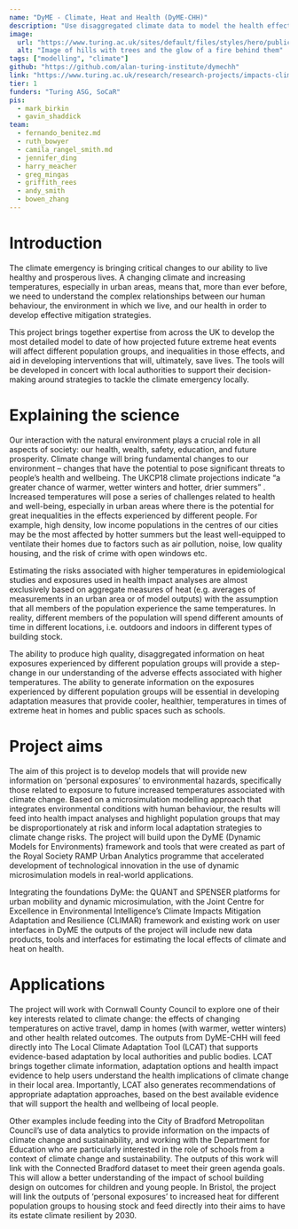 ```yaml
---
name: "DyME - Climate, Heat and Health (DyME-CHH)"
description: "Use disaggregated climate data to model the health effects of heat exposure in different population groups, based on where they live and how they move "
image:
  url: "https://www.turing.ac.uk/sites/default/files/styles/hero/public/2021-12/marek-piwnicki-2kqxgrgunzq-unsplash.jpg?itok=FXDUcYO4"
  alt: "Image of hills with trees and the glow of a fire behind them"
tags: ["modelling", "climate"]
github: "https://github.com/alan-turing-institute/dymechh"
link: "https://www.turing.ac.uk/research/research-projects/impacts-climate-change-and-heat-health"
tier: 1
funders: "Turing ASG, SoCaR"
pis:
  - mark_birkin
  - gavin_shaddick
team:
  - fernando_benitez.md
  - ruth_bowyer
  - camila_rangel_smith.md
  - jennifer_ding
  - harry_meacher
  - greg_mingas
  - griffith_rees
  - andy_smith
  - bowen_zhang
---
```


# Introduction

The climate emergency is bringing critical changes to our ability to live healthy and prosperous lives. A changing climate and increasing temperatures, especially in urban areas, means that, more than ever before, we need to understand the complex relationships between our human behaviour, the environment in which we live, and our health in order to develop effective mitigation strategies.

This project brings together expertise from across the UK to develop the most detailed model to date of how projected future extreme heat events will affect different population groups, and inequalities in those effects, and aid in developing interventions that will, ultimately, save lives. The tools will be developed in concert with local authorities to support their decision-making around strategies to tackle the climate emergency locally.

# Explaining the science

Our interaction with the natural environment plays a crucial role in all aspects of society: our health, wealth, safety, education, and future prosperity. Climate change will bring fundamental changes to our environment – changes that have the potential to pose significant threats to people’s health and wellbeing. The UKCP18 climate projections indicate “a greater chance of warmer, wetter winters and hotter, drier summers” . Increased temperatures will pose a series of challenges related to health and well-being, especially in urban areas where there is the potential for great inequalities in the effects experienced by different people. For example, high density, low income populations in the centres of our cities may be the most affected by hotter summers but the least well-equipped to ventilate their homes due to factors such as air pollution, noise, low quality housing, and the risk of crime with open windows etc.

Estimating the risks associated with higher temperatures in epidemiological studies and exposures used in health impact analyses are almost exclusively based on aggregate measures of heat (e.g. averages of measurements in an urban area or of model outputs) with the assumption that all members of the population experience the same temperatures. In reality, different members of the population will spend different amounts of time in different locations, i.e. outdoors and indoors in different types of building stock.

The ability to produce high quality, disaggregated information on heat exposures experienced by different population groups will provide a step-change in our understanding of the adverse effects associated with higher temperatures. The ability to generate information on the exposures experienced by different population groups will be essential in developing adaptation measures that provide cooler, healthier, temperatures in times of extreme heat in homes and public spaces such as schools.

# Project aims

The aim of this project is to develop models that will provide new information on ‘personal exposures’ to environmental hazards, specifically those related to exposure to future increased temperatures associated with climate change. Based on a microsimulation modelling approach that integrates environmental conditions with human behaviour, the results will feed into health impact analyses and highlight population groups that may be disproportionately at risk and inform local adaptation strategies to climate change risks. The project will build upon the DyME (Dynamic Models for Environments) framework and tools that were created as part of the Royal Society RAMP Urban Analytics programme that accelerated development of technological innovation in the use of dynamic microsimulation models in real-world applications.

Integrating the foundations DyMe: the QUANT and SPENSER platforms for urban mobility and dynamic microsimulation, with the Joint Centre for Excellence in Environmental Intelligence’s Climate Impacts Mitigation Adaptation and Resilience (CLIMAR) framework and existing work on user interfaces in DyME the outputs of the project will include new data products, tools and interfaces for estimating the local effects of climate and heat on health.

# Applications

The project will work with Cornwall County Council to explore one of their key interests related to climate change: the effects of changing temperatures on active travel, damp in homes (with warmer, wetter winters) and other health related outcomes. The outputs from DyME-CHH will feed directly into The Local Climate Adaptation Tool (LCAT) that supports evidence-based adaptation by local authorities and public bodies. LCAT brings together climate information, adaptation options and health impact evidence to help users understand the health implications of climate change in their local area. Importantly, LCAT also generates recommendations of appropriate adaptation approaches, based on the best available evidence that will support the health and wellbeing of local people.

Other examples include feeding into the City of Bradford Metropolitan Council’s use of data analytics to provide information on the impacts of climate change and sustainability, and working with the Department for Education who are particularly interested in the role of schools from a context of climate change and sustainability. The outputs of this work will link with the Connected Bradford dataset to meet their green agenda goals. This will allow a better understanding of the impact of school building design on outcomes for children and young people. In Bristol, the project will link the outputs of ‘personal exposures’ to increased heat for different population groups to housing stock and feed directly into their aims to have its estate climate resilient by 2030.

